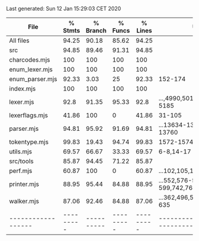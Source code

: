 Last generated: Sun 12 Jan 15:29:03 CET 2020

File              | % Stmts | % Branch | % Funcs | % Lines | Uncovered Line #s                      
------------------|---------|----------|---------|---------|----------------------------------------
All files         |   94.25 |    90.18 |   85.62 |   94.25 |                                        
 src              |   94.85 |    89.46 |   91.31 |   94.85 |                                        
  charcodes.mjs   |     100 |      100 |     100 |     100 |                                        
  enum_lexer.mjs  |     100 |      100 |     100 |     100 |                                        
  enum_parser.mjs |   92.33 |     3.03 |      25 |   92.33 | 152-174                                
  index.mjs       |     100 |      100 |     100 |     100 |                                        
  lexer.mjs       |    92.8 |    91.35 |   95.33 |    92.8 | ...,4990,5011-5018,5122-5126,5155-5185 
  lexerflags.mjs  |   41.86 |      100 |       0 |   41.86 | 31-105                                 
  parser.mjs      |   94.81 |    95.92 |   91.69 |   94.81 | ...13634-13734,13750,13751,13754-13760 
  tokentype.mjs   |   99.83 |    19.43 |   94.74 |   99.83 | 1572-1574,1756-1758                    
  utils.mjs       |   69.57 |    66.67 |   33.33 |   69.57 | 6-8,14-17                              
 src/tools        |   85.87 |    94.45 |   71.22 |   85.87 |                                        
  perf.mjs        |   60.87 |      100 |       0 |   60.87 | ...102,105,106,109,110,113,114,117,118 
  printer.mjs     |   88.95 |    95.44 |   84.88 |   88.95 | ...552,576-579,596-599,742,760,800,824 
  walker.mjs      |   87.06 |    92.46 |   84.88 |   87.06 | ...362,496,514,554,578,617,618,628-635 
------------------|---------|----------|---------|---------|----------------------------------------
